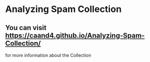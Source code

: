 # Analyzing Spam Collection 
## You can visit https://caand4.github.io/Analyzing-Spam-Collection/
for more information about the Collection
